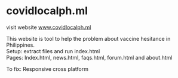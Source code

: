 # covidlocalph.ml
visit website  www.covidlocalph.ml

This website is tool to help the problem about vaccine hesitance in Philippines.<br>
Setup: extract files and run index.html<br>
Pages: Index.html, news.html, faqs.html, forum.html and about.html<br>

To fix: Responsive cross platform


